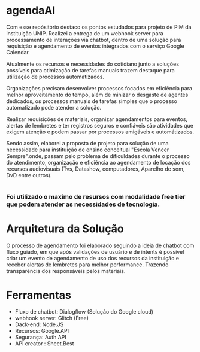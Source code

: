 # agendaAI
  Com esse repósitório destaco os pontos estudados para projeto de PIM da instituição UNIP. Realizei a entrega de um webhook server para processamento de interações via chatbot, dentro de uma solução para requisição e agendamento de eventos integrados com o serviço Google Calendar.
  
  Atualmente os recursos e necessidades do cotidiano junto a soluções possíveis para otimização de tarefas manuais trazem destaque para utilização de processos automatizados.

Organizações precisam desenvolver processos focados em eficiência para melhor aproveitamento do tempo, além de minizar o desgaste de agentes dedicados, os processos manuais de tarefas simples que o processo automatizado pode atender a solução. 

Realizar requisições de materiais, organizar agendamentos para eventos, alertas de lembretes e ter registros seguros e confiáveis são atividades que exigem atenção e podem passar por processos amigáveis e automátizados. 
  
  Sendo assim, elaborei a proposta de projeto para solução de uma necessidade para instituição de ensino conceitual "Escola Vencer Sempre".onde, passam pelo problema de dificuldades durante o processo do atendimento, organização e eficiência ao agendamento de locação dos recursos audiovisuais (Tvs, Datashow, computadores, Aparelho de som, DvD entre outros). 

#
### Foi utilizado o maxímo de resursos com modalidade free tier que podem atender as necessidades de tecnologia.

# Arquitetura da Solução
 O processo de agendamento foi elaborado seguindo a ideia de chatbot com fluxo guiado, em que após validações de usuário e de intents é possível criar um evento de agendamento de uso dos recursos da instituição e receber alertas de lembretes para melhor performance. Trazendo transparência dos responsáveis pelos materiais.
 
# Ferramentas
- Fluxo de chatbot: Dialogflow (Solução do Google cloud)
- webhook server: Glitch (Free)
- Dack-end: Node.JS
- Recursos: Google.API
- Segurança: Auth API
- API creator : Sheet.Best
  
  
  
